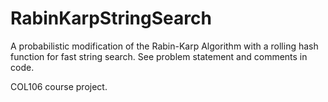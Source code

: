 # RabinKarpStringSearch
A probabilistic modification of the Rabin-Karp Algorithm with a rolling hash function for fast string search. See problem statement and comments in code.

COL106 course project.
